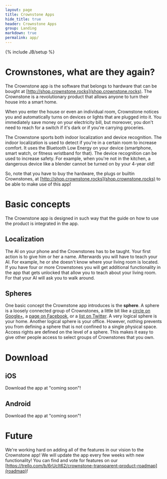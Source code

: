 ```yaml
---
layout: page
title: Crownstone Apps
hide_title: true
header: Crownstone Apps
group: Landing
markdown: true
permalink: app/
---
```

{% include JB/setup %}

# Crownstones, what are they again?

The Crownstone app is the software that belongs to hardware that can be bought at [http://shop.crownstone.rocks](shop.crownstone.rocks). The Crownstone is a revolutionary product that allows anyone to turn their house into a smart home. 

When you enter the house or even an individual room, Crownstone notices you and automatically turns on devices or lights that are plugged into it. You immediately save money on your electricity bill, but moreover, you don't need to reach for a switch if it's dark or if you're carrying groceries.

The Crownstone sports both indoor localization and device recognition. The indoor localization is used to detect if you're in a certain room to increase comfort. It uses the Bluetooth Low Energy on your device (smartphone, smart watch, or fitness wristband for that). The device recognition can be used to increase safety. For example, when you're not in the kitchen, a dangerous device like a blender cannot be turned on by your 4-year old!

So, note that you have to buy the hardware, the plugs or builtin Crownstones, at [http://shop.crownstone.rocks](shop.crownstone.rocks) to be able to make use of this app!

# Basic concepts

The Crownstone app is designed in such way that the guide on how to use the product is integrated in the app. 

## Localization

The AI on your phone and the Crownstones has to be taught. Your first action is to give him or her a name. Afterwards you will have to teach your AI. For example, he or she doesn't know where your living room is located. If you have four or more Crownstones you will get additional functionality in the app that gets unlocked that allow you to teach about your living room. For that your AI will ask you to walk around.

## Spheres

One basic concept the Crownstone app introduces is the **sphere**. A sphere is a loosely connected group of Crownstones, a little bit like a [circle on Google+](https://support.google.com/plus/answer/6320407?hl=en), a [page on Facebook](https://www.facebook.com/help/104002523024878), or a [list on Twitter](https://support.twitter.com/articles/76460). A very logical sphere is your home. Another logical sphere is your office. However, nothing prevents you from defining a sphere that is not confined to a single physical space. Access rights are defined on the level of a sphere. This makes it easy to give other people access to select groups of Crownstones that you own.

# Download

## iOS

Download the app at "coming soon"!

## Android

Download the app at "coming soon"!

# Future

We're working hard on adding all of the features in our vision to the Crownstone app! We will update the app every few weeks with new functionality! You can find and vote for features on our [https://trello.com/b/6rUcIt62/crownstone-transparent-product-roadmap](roadmap)!


